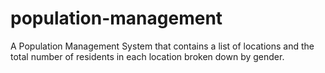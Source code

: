 # population-management
A Population Management System that contains a list of locations and the total number of residents in each location broken down by gender.
